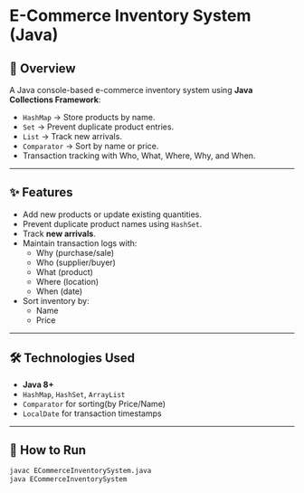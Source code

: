 # E-Commerce Inventory System (Java)

## 📌 Overview
A Java console-based e-commerce inventory system using **Java Collections Framework**:
- `HashMap` → Store products by name.
- `Set` → Prevent duplicate product entries.
- `List` → Track new arrivals.
- `Comparator` → Sort by name or price.
- Transaction tracking with Who, What, Where, Why, and When.

---

## ✨ Features
- Add new products or update existing quantities.
- Prevent duplicate product names using `HashSet`.
- Track **new arrivals**.
- Maintain transaction logs with:
  - Why (purchase/sale)
  - Who (supplier/buyer)
  - What (product)
  - Where (location)
  - When (date)
- Sort inventory by:
  - Name
  - Price

---

## 🛠 Technologies Used
- **Java 8+**
- `HashMap`, `HashSet`, `ArrayList`
- `Comparator` for sorting(by Price/Name)
- `LocalDate` for transaction timestamps

---

## 🚀 How to Run
```bash
javac ECommerceInventorySystem.java
java ECommerceInventorySystem
